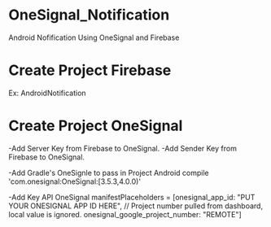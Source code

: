 # OneSignal_Notification
Android Nofification Using OneSignal and Firebase

# Create Project Firebase
Ex: AndroidNotification

# Create Project OneSignal 
-Add Server Key from Firebase to OneSignal.
-Add Sender Key from Firebase to OneSignal.

-Add Gradle's OneSignle to pass in Project Android 
compile 'com.onesignal:OneSignal:[3.5.3,4.0.0)'

-Add Key API OneSignal
manifestPlaceholders = [onesignal_app_id: "PUT YOUR ONESIGNAL APP ID HERE",
                              // Project number pulled from dashboard, local value is ignored.
                              onesignal_google_project_number: "REMOTE"]








